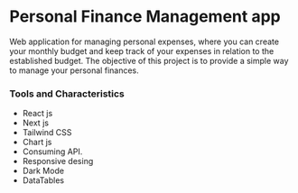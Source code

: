# Personal Finance Management app
Web application for managing personal expenses, where you can create your monthly budget and keep track of your expenses in relation to the established budget.
The objective of this project is to provide a simple way to manage your personal finances.

### Tools and Characteristics 
- React js
- Next js
- Tailwind CSS
- Chart js
- Consuming API.
- Responsive desing
- Dark Mode
- DataTables

